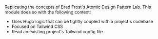 Replicating the concepts of Brad Frost's Atomic Design Pattern Lab. This module does so with the following context:

- Uses Hugo logic that can be tightly coupled with a project's codebase
- Focused on Tailwind CSS
- Read an existing project's Tailwind config file
